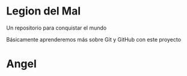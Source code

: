 # Legion del Mal
Un repositorio para conquistar el mundo

Básicamente aprenderemos más sobre Git y GitHub con este proyecto

# Angel 